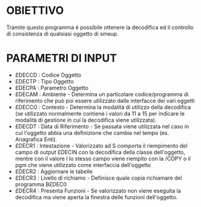 # OBIETTIVO

Tramite questo programma è possibile ottenere la decodifica ed il controllo di consistenza di qualsiasi oggetto di smeup.

# PARAMETRI DI INPUT

-  £DECCD :  Codice Oggetto
-  £DECTP :  Tipo Oggetto
-  £DECPA :  Parametro Oggetto
-  £DECAM :  Ambiente - Determina un particolare codice/programma di riferimento che può poi essere utilizzato dalle interfacce dei vari oggetti
-  £DECCO :  Contesto - Determina la modalità di utilizzo della decodifica (se utilizzato normalmente contiene i valori da 11 a 15 per indicare le modalità di gestione in cui la decodifica viene utilizzata).
-  £DECDT :  Data di Riferimento - Se passata viene utilizzata nel caso in cui l'oggetto abbia una definizione che cambia nel tempo (es. Anagrafica Enti).
-  £DECR1 :  Intestazione - Valorizzato ad S comporta il riempimento del campo di output £DECIN con la decodifica della classe dell'oggetto, mentre con il valore I lo stesso campo viene riempito con la /COPY o il pgm che viene utilizzato come interfaccia dell'oggetto
-  £DECR2 :  Aggiornare le tabelle
-  £DECR3 :  Livello di richiamo - Definisce quale copia richiamare del programma B£DEC0
-  £DECR4 :  Presenta Funzioni - Se valorizzato non viene eseguita la decodifica ma viene aperta la finestra delle funzioni dell'oggetto.

